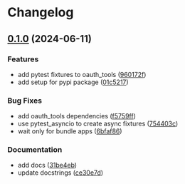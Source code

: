 # Changelog

## [0.1.0](https://github.com/canonical/iam-bundle/compare/oauth_tools-v0.0.1...oauth_tools-v0.1.0) (2024-06-11)


### Features

* add pytest fixtures to oauth_tools ([960172f](https://github.com/canonical/iam-bundle/commit/960172f39f485cffa7389fd943feb421eb145265))
* add setup for pypi package ([01c5217](https://github.com/canonical/iam-bundle/commit/01c5217674b9cef6ad8b009144a48d0302dbe7a0))


### Bug Fixes

* add oauth_tools dependencies ([f5759ff](https://github.com/canonical/iam-bundle/commit/f5759ffd6ce052d0c8e22d6cf535aec92d0b7416))
* use pytest_asyncio to create async fixtures ([754403c](https://github.com/canonical/iam-bundle/commit/754403cde83164430ae98788ee62649085d01c48))
* wait only for bundle apps ([6bfaf86](https://github.com/canonical/iam-bundle/commit/6bfaf86103351fc322da2cb064a43f175bfce18d))


### Documentation

* add docs ([31be4eb](https://github.com/canonical/iam-bundle/commit/31be4eb47e84ef8b70deef5b3cb6dde23d70a67b))
* update docstrings ([ce30e7d](https://github.com/canonical/iam-bundle/commit/ce30e7d9f088c44b4cc62ed12fe9124f015a952d))
